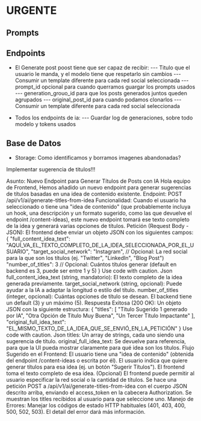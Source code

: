 # URGENTE

## Prompts



## Endpoints

- El Generate post poost tiene que ser capaz de recibir: 
--- Titulo que el usuario le manda, y el modelo tiene que respetarlo sin cambios
--- Consumir un template diferente para cada red social seleccionada
--- prompt_id opcional para cuando querramos guargar los prompts usados
--- generation_grouo_id para que los posts generados juntos queden agrupados
--- original_post_id para cuando podamos clonarlos
--- Consumir un template diferente para cada red social seleccionada

- Todos los endpoints de ia:
--- Guardar log de generaciones, sobre todo modelo y tokens usados

## Base de Datos

- Storage: Como identificamos y borramos imagenes abandonadas?


Implementar sugerencia de titulos!!!

Asunto: Nuevo Endpoint para Generar Títulos de Posts con IA
Hola equipo de Frontend,
Hemos añadido un nuevo endpoint para generar sugerencias de títulos basadas en una idea de contenido existente.
Endpoint: POST /api/v1/ai/generate-titles-from-idea
Funcionalidad:
Cuando el usuario ha seleccionado o tiene una "idea de contenido" (que probablemente incluya un hook, una descripción y un formato sugerido, como las que devuelve el endpoint /content-ideas), este nuevo endpoint tomará ese texto completo de la idea y generará varias opciones de títulos.
Petición (Request Body - JSON):
El frontend debe enviar un objeto JSON con los siguientes campos:
{
  "full_content_idea_text": "AQUÍ_VA_EL_TEXTO_COMPLETO_DE_LA_IDEA_SELECCIONADA_POR_EL_USUARIO",
  "target_social_network": "Instagram", // Opcional: La red social para la que son los títulos (ej. "Twitter", "LinkedIn", "Blog Post")
  "number_of_titles": 3 // Opcional: Cuántos títulos generar (default en backend es 3, puede ser entre 1 y 5)
}
Use code with caution.
Json
full_content_idea_text (string, mandatorio): El texto completo de la idea generada previamente.
target_social_network (string, opcional): Puede ayudar a la IA a adaptar la longitud o estilo del título.
number_of_titles (integer, opcional): Cuántas opciones de título se desean. El backend tiene un default (3) y un máximo (5).
Respuesta Exitosa (200 OK):
Un objeto JSON con la siguiente estructura:
{
  "titles": [
    "Título Sugerido 1 generado por IA",
    "Otra Opción de Título Muy Buena",
    "Un Tercer Título Impactante"
  ],
  "original_full_idea_text": "EL_MISMO_TEXTO_DE_LA_IDEA_QUE_SE_ENVIÓ_EN_LA_PETICIÓN"
}
Use code with caution.
Json
titles: Un array de strings, cada uno siendo una sugerencia de título.
original_full_idea_text: Se devuelve para referencia, para que la UI pueda mostrar claramente para qué idea son los títulos.
Flujo Sugerido en el Frontend:
El usuario tiene una "idea de contenido" (obtenida del endpoint /content-ideas o escrita por él).
El usuario indica que quiere generar títulos para esa idea (ej. un botón "Sugerir Títulos").
El frontend toma el texto completo de esa idea.
(Opcional) El frontend puede permitir al usuario especificar la red social o la cantidad de títulos.
Se hace una petición POST a /api/v1/ai/generate-titles-from-idea con el cuerpo JSON descrito arriba, enviando el access_token en la cabecera Authorization.
Se muestran los titles recibidos al usuario para que seleccione uno.
Manejo de Errores:
Manejar los códigos de estado HTTP habituales (401, 403, 400, 500, 502, 503). El detail del error dará más información.